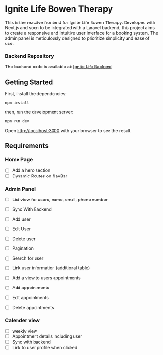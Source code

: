# Ignite Life Bowen Therapy

This is the reactive frontend for Ignite Life Bowen Therapy. Developed with Next.js and soon to be integrated with a Laravel backend, this project aims to create a responsive and intuitive user interface for a booking system. The admin panel is meticulously designed to prioritize simplicity and ease of use.

### Backend Repository

The backend code is available at: [Ignite Life Backend](https://github.com/callan321/ignite-life-backend)

## Getting Started

First, install the dependencies:

```bash
npm install
```
then, run the development server:

```bash
npm run dev
```

Open [http://localhost:3000](http://localhost:3000) with your browser to see the result.


## Requirements

### Home Page
- [ ]  Add a hero section
- [ ]  Dynamic Routes on NavBar

### Admin Panel
- [ ] List view for users, name, email, phone number
- [ ] Sync With Backend
- [ ] Add user
- [ ] Edit User
- [ ] Delete user
- [ ] Pagination
- [ ] Search for user
- [ ] Link user information (additional table)
- [ ] Add a view to users appointments
- [ ] Add appointments
- [ ] Edit appointments
- [ ] Delete appointments


### Calender view
- [ ] weekly view
- [ ] Appointment details including user
- [ ] Sync with backend
- [ ] Link to user profile when clicked
